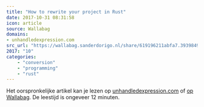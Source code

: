 ```yaml
---
title: "How to rewrite your project in Rust"
date: 2017-10-31 08:31:58
icon: article
source: Wallabag
domains:
- unhandledexpression.com
src_url: "https://wallabag.sanderdorigo.nl/share/619196211abfa7.39398498"
2017: "10"
categories:
    - "conversion"
    - "programming"
    - "rust"
---
```

Het oorspronkelijke artikel kan je lezen op [unhandledexpression.com](https://unhandledexpression.com/2017/07/12/how-to-rewrite-you-project-in-rust/) of [op Wallabag](https://wallabag.sanderdorigo.nl/share/619196211abfa7.39398498). De leestijd is ongeveer 12 minuten.